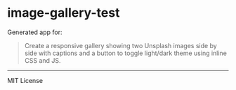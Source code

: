 # image-gallery-test

Generated app for:

> Create a responsive gallery showing two Unsplash images side by side with captions and a button to toggle light/dark theme using inline CSS and JS.

---
MIT License